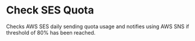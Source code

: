 Check SES Quota
===============
Checks AWS SES daily sending quota usage and notifies using AWS SNS if threshold of 80% has been reached.